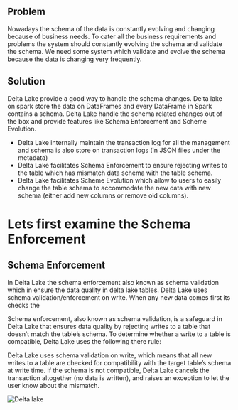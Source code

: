 
## Problem
Nowadays the schema of the data is constantly evolving and changing because of business needs. To cater all the business requirements and problems the system should constantly evolving the schema and validate the schema. We need some system which validate and evolve the schema because the data is changing very frequently.

## Solution
Delta Lake provide a good way to handle the schema changes. Delta lake on spark store the data on DataFrames and every DataFrame in Spark contains a schema. Delta Lake handle the schema related changes out of the box and provide features like Schema Enforcement and Scheme Evolution.

 - Delta Lake internally maintain the transaction log for all the management and schema is also store on transaction logs (in JSON files under the metadata)
 - Delta Lake facilitates Schema Enforcement to ensure rejecting writes to the table which has mismatch data schema with the table schema.
 - Delta Lake facilitates Scheme Evolution which allow to users to easily change the table schema to accommodate the new data with new schema (either add new columns or remove old columns).
 

# Lets first examine the Schema Enforcement

## Schema Enforcement

In Delta Lake the schema enforcement also known as schema validation which in ensure the data quality in delta lake tables. Delta Lake uses schema validation/enforcement on write. When any new data comes first its checks the 

Schema enforcement, also known as schema validation, is a safeguard in Delta Lake that ensures data quality by rejecting writes to a table that doesn’t match the table’s schema. To determine whether a write to a table is compatible, Delta Lake uses the following there rule:

Delta Lake uses schema validation on write, which means that all new writes to a table are checked for compatibility with the target table’s schema at write time. If the schema is not compatible, Delta Lake cancels the transaction altogether (no data is written), and raises an exception to let the user know about the mismatch.

![Delta lake](https://github.com/gurditsingh/blog/blob/gh-pages/_screenshots/dl_ep3.jpg?raw=true)

<!--stackedit_data:
eyJoaXN0b3J5IjpbMTY2NDA3Mjc2LC0yMDA0NTE3MzIyLC0xNj
QzMjYxNjQzLC0xOTI4MDA3NDg5LDc0NzA1OTA3OSw2NzE1Mjg1
MTUsLTY5MTgxNzg0NCwxMjU1MTA4NiwtMzAyMjEzNTY5LC02Nj
c1MTg1MDMsLTE2NzAyODUzNzIsMjA5NTk0NzU3OCwxMjYwMDEy
MjIzLDEyNTA1NTY4NTAsNjE5ODYyNTkyLC0xNzU3NDIzNDQ2LC
0xODE3MjE5NCwyMTE0MjE1NTk0LDEwNDY2MjE0LC0xMzA1NTIz
NTY3XX0=
-->